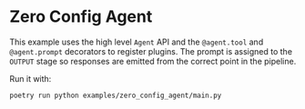 # Zero Config Agent

This example uses the high level `Agent` API and the
`@agent.tool` and `@agent.prompt` decorators to register plugins. The
prompt is assigned to the `OUTPUT` stage so responses are emitted from
the correct point in the pipeline.

Run it with:

```bash
poetry run python examples/zero_config_agent/main.py
```
